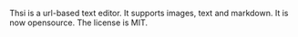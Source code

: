 Thsi is a url-based text editor. It supports images, text and markdown. It is now opensource. The license is MIT.
